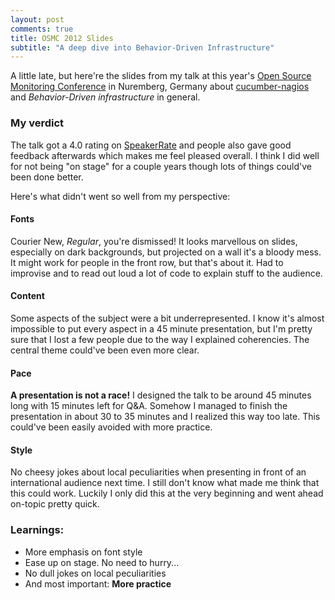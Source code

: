 ```yaml
---
layout: post
comments: true
title: OSMC 2012 Slides
subtitle: "A deep dive into Behavior-Driven Infrastructure"
---
```


A little late, but here're the slides from my talk at this year's [Open Source Monitoring Conference](http://www.netways.de/en/osmc/osmc_2012/uebersicht/) in Nuremberg, Germany about [cucumber-nagios](http://auxesis.github.com/cucumber-nagios/) and *Behavior-Driven infrastructure* in general.

<script async class="speakerdeck-embed" data-id="5082ec4d16da7d00020319a8" data-ratio="1.2263473053892215" src="//speakerdeck.com/assets/embed.js"></script>

### My verdict

The talk got a 4.0 rating on [SpeakerRate](http://speakerrate.com/talks/16231-cucumber-nagios-a-deep-dive-into-behavior-driven-infrastructure) and people also gave good feedback afterwards which makes me feel pleased overall. I think I did well for not being "on stage" for a couple years though lots of things could've been done better.

Here's what didn't went so well from my perspective:

#### Fonts

Courier New, *Regular*, you're dismissed! It looks marvellous on slides, especially on dark backgrounds, but projected on a wall it's a bloody mess. It might work for people in the front row, but that's about it. Had to improvise and to read out loud a lot of code to explain stuff to the audience.

#### Content

Some aspects of the subject were a bit underrepresented. I know it's almost impossible to put every aspect in a 45 minute presentation, but I'm pretty sure that I lost a few people due to the way I explained coherencies. The central theme could've been even more clear.

#### Pace

**A presentation is not a race!** I designed the talk to be around 45 minutes long with 15 minutes left for Q&A. Somehow I managed to finish the presentation in about 30 to 35 minutes and I realized this way too late. This could've been easily avoided with more practice.

#### Style

No cheesy jokes about local peculiarities when presenting in front of an international audience next time. I still don't know what made me think that this could work. Luckily I only did this at the very beginning and went ahead on-topic pretty quick.

### Learnings:

* More emphasis on font style
* Ease up on stage. No need to hurry...
* No dull jokes on local peculiarities
* And most important: **More practice**
